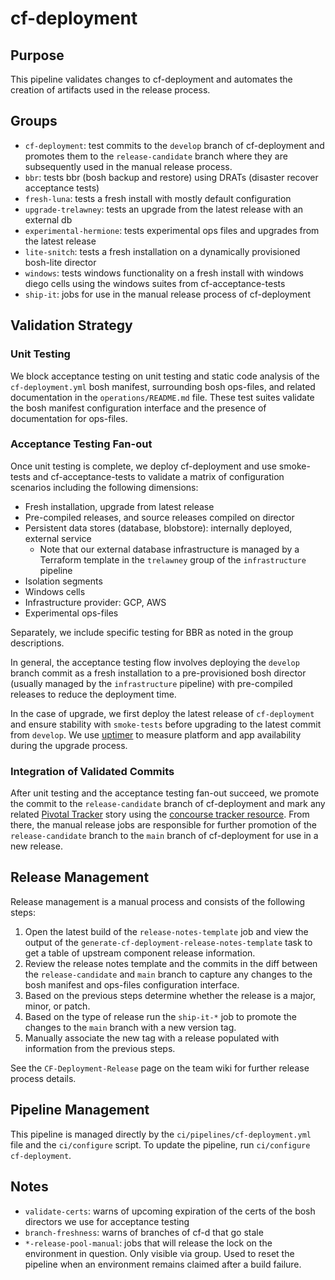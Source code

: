 # cf-deployment

## Purpose

This pipeline validates changes to cf-deployment and automates the creation of artifacts used in the release process.

## Groups

* `cf-deployment`: test commits to the `develop` branch of cf-deployment and promotes them to the `release-candidate` branch where they are subsequently used in the manual release process.
* `bbr`: tests bbr (bosh backup and restore) using DRATs (disaster recover acceptance tests)
* `fresh-luna`: tests a fresh install with mostly default configuration
* `upgrade-trelawney`: tests an upgrade from the latest release with an external db
* `experimental-hermione`: tests experimental ops files and upgrades from the latest release
* `lite-snitch`: tests a fresh installation on a dynamically provisioned bosh-lite director
* `windows`: tests windows functionality on a fresh install with windows diego cells using the windows suites from cf-acceptance-tests
* `ship-it`: jobs for use in the manual release process of cf-deployment

## Validation Strategy

### Unit Testing

We block acceptance testing on unit testing and static code analysis of the `cf-deployment.yml` bosh manifest, surrounding bosh ops-files, and related documentation in the `operations/README.md` file. These test suites validate the bosh manifest configuration interface and the presence of documentation for ops-files.

### Acceptance Testing Fan-out

Once unit testing is complete, we deploy cf-deployment and use smoke-tests and cf-acceptance-tests to validate a matrix of configuration scenarios including the following dimensions:

* Fresh installation, upgrade from latest release
* Pre-compiled releases, and source releases compiled on director
* Persistent data stores (database, blobstore): internally deployed, external service
  * Note that our external database infrastructure is managed by a Terraform template in the `trelawney` group of the `infrastructure` pipeline
* Isolation segments
* Windows cells
* Infrastructure provider: GCP, AWS
* Experimental ops-files

Separately, we include specific testing for BBR as noted in the group descriptions.

In general, the acceptance testing flow involves deploying the `develop` branch commit as a fresh installation to a pre-provisioned bosh director (usually managed by the `infrastructure` pipeline) with pre-compiled releases to reduce the deployment time.

In the case of upgrade, we first deploy the latest release of `cf-deployment` and ensure stability with `smoke-tests` before upgrading to the latest commit from `develop`. We use [uptimer](https://github.com/cloudfoundry/uptimer) to measure platform and app availability during the upgrade process.

### Integration of Validated Commits

After unit testing and the acceptance testing fan-out succeed, we promote the commit to the `release-candidate` branch of cf-deployment and mark any related [Pivotal Tracker](https://www.pivotaltracker.com) story using the [concourse tracker resource](https://github.com/concourse/tracker-resource). From there, the manual release jobs are responsible for further promotion of the `release-candidate` branch to the `main` branch of cf-deployment for use in a new release.

## Release Management

Release management is a manual process and consists of the following steps:

1. Open the latest build of the `release-notes-template` job and view the output of the `generate-cf-deployment-release-notes-template` task to get a table of upstream component release information.
1. Review the release notes template and the commits in the diff between the `release-candidate` and `main` branch to capture any changes to the bosh manifest and ops-files configuration interface.
1. Based on the previous steps determine whether the release is a major, minor, or patch.
1. Based on the type of release run the `ship-it-*` job to promote the changes to the `main` branch with a new version tag.
1. Manually associate the new tag with a release populated with information from the previous steps.

See the `CF-Deployment-Release` page on the team wiki for further release process details.

## Pipeline Management

This pipeline is managed directly by the `ci/pipelines/cf-deployment.yml` file and the `ci/configure` script. To update the pipeline, run `ci/configure cf-deployment`.

## Notes

* `validate-certs`: warns of upcoming expiration of the certs of the bosh directors we use for acceptance testing
* `branch-freshness`: warns of branches of cf-d that go stale
* `*-release-pool-manual`: jobs that will release the lock on the environment in question.  Only visible via group. Used to reset the pipeline when an environment remains claimed after a build failure.
